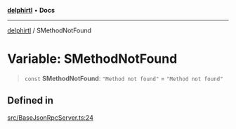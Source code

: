 [**delphirtl**](../README.md) • **Docs**

***

[delphirtl](../globals.md) / SMethodNotFound

# Variable: SMethodNotFound

> `const` **SMethodNotFound**: `"Method not found"` = `"Method not found"`

## Defined in

[src/BaseJsonRpcServer.ts:24](https://github.com/chuacw/delphirtl/blob/0f93eed91d1db2ed286c4d8935806fd1be0ca3a9/src/BaseJsonRpcServer.ts#L24)
